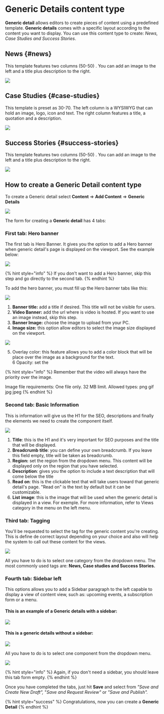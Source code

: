 # Generic Details content type

**Generic detail** allows editors to create pieces of content using a predefined template. **Generic details** comes with a specific layout according to the content you want to display. You can use this content type to create: _News, Case Studies and Success Stories_.

## News {#news}

This template features two columns \(50-50\) . You can add an image to the left and a title plus description to the right.

![](https://blobscdn.gitbook.com/v0/b/gitbook-28427.appspot.com/o/assets%2F-LLjYtHePCsCaZ9F3NOs%2F-LOIZd22sbAIphXfziaX%2F-LOI_pqblwB42EY4-LiZ%2FScreenshot%202018-10-08%20at%2013.04.44.png?alt=media&token=da580f9f-7d1c-4e5c-b11b-0e6ff4f8fce2)

## Case Studies {#case-studies}

This template is preset as 30-70. The left column is a WYSIWYG that can hold an image, logo, icon and text. The right column features a title, a quotation and a description.

![](https://blobscdn.gitbook.com/v0/b/gitbook-28427.appspot.com/o/assets%2F-LLjYtHePCsCaZ9F3NOs%2F-LOI_xN7LdNP7tbzzAQy%2F-LOIa9FSGTL9OhS7XaPB%2FScreenshot%202018-10-08%20at%2013.09.33.png?alt=media&token=7b735a29-d8cd-41c7-a704-8d2787a63495)

## Success Stories {#success-stories}

This template features two columns \(50-50\) . You can add an image to the left and a title plus description to the right.

![](https://blobscdn.gitbook.com/v0/b/gitbook-28427.appspot.com/o/assets%2F-LLjYtHePCsCaZ9F3NOs%2F-LOI_xN7LdNP7tbzzAQy%2F-LOIaGi_H68d7nTPy_xg%2FScreenshot%202018-10-08%20at%2013.10.09.png?alt=media&token=02b6f7e0-51f8-4f18-ad0b-1efb8dcf510e)

## How to create a Generic Detail content type

To create a Generic detail select **Content** =&gt; **Add Content** =&gt; **Generic Details**

![](../.gitbook/assets/generic_menu_mesa-de-trabajo-1.png)



The form for creating a **Generic detail** has 4 tabs:

### First tab: Hero banner

The first tab is Hero Banner. It gives you the option to add a Hero banner when generic detail's page is displayed on the viewport. See the example below:

![](../.gitbook/assets/hero_example_generic.png)

{% hint style="info" %}
If you don't want to add a Hero banner, skip this step and go directly to the second tab. 
{% endhint %}

To add the hero banner, you must fill up the Hero banner tabs like this:

![](../.gitbook/assets/hero+banner_tab_generic.png)

1. **Banner title:** add a title if desired. This title will not be visible for users.
2. **Video Banner:** add the url where is video is hosted. If you want to use an image instead, skip this step. 
3. **Banner Image:** choose the image to upload from your PC.
4. **Image size:** this option allow editors to select the image size displayed on the viewport.

![](https://blobscdn.gitbook.com/v0/b/gitbook-28427.appspot.com/o/assets%2F-LLjYtHePCsCaZ9F3NOs%2F-LMlFAO5Ttgh8hkvZgx0%2F-LMl7GU3GgAaV1P8ATTA%2FImage_size.png?alt=media&token=926eac0e-d08d-43db-83d5-265b6b91f27e)

   5. Overlay color: this feature allows you to add a color block that will be place over the image as a background for the text.   
   6 Opacity: set the

{% hint style="info" %}
Remember that the video will always have the priority over the image. 

Image file requirements: One file only. 32 MB limit. Allowed types: png gif jpg jpeg
{% endhint %}

### Second tab: Basic Information

This is information will give us the H1 for the SEO, descriptions and finally the elements we need to create the component itself.

![](../.gitbook/assets/screencapture-kinectenergy-drupal-dev-weknowinc-node-add-generic_detail-2018-10-11-11_24_37.png)

1. **Title**: this is the H1 and it's very important for SEO purposes and the title that will be displayed.
2. **Breadcrumb** **title**: you can define your own breadcrumb. If you leave this field empty, title will be taken as breadcrumb. 
3. **Region:** set the region from the dropdown menu. This content will be displayed only on the region that you have selected.
4. **Description**: gives you the option to include a text description that will come below the title
5. **Read** **on**: this is the clickable text that will take users toward that generic detail's page. "Read on" is the text by default but it can be customizable.
6. **List** **image**: this is the image that will be used when the generic detail is displayed in a view. For exemple. For more information, refer to Views category in the menu on the left menu. 

### Third tab: Tagging 

You'll be requested to select the tag for the generic content you're creating. This is define de correct layout depending on your choice and also will help the system to call out these content for the views. 

![](../.gitbook/assets/tagging_generic_content.png)

All you have to do is to select one category from the dropdown menu. The most commonly used tags are: **News, Case studies and Success Stories.** 

### **Fourth tab: Sidebar left**

This options allows you to add a Sidebar paragraph to the left capable to display a view of content view, such as: upcoming events, a subscription form or a menu.

#### This is an example of a Generic details with a sidebar:

![](../.gitbook/assets/generic_sidebar.png)

#### This is a generic details without a sidebar:

![](../.gitbook/assets/generic_no_sidebar.png)

All you have to do is to select one component from the dropdown menu. 

![](../.gitbook/assets/sidebar_generic.png)

{% hint style="info" %}
Again, if you don't need a sidebar, you should leave this tab form empty. 
{% endhint %}

Once you have completed the tabs, just hit **Save** and select from _"Save and Create New Draft",_ "_Save and Request Review"_ or _"Save and Publish"._

{% hint style="success" %}
Congratulations, now you can create a **Generic Detail**
{% endhint %}

